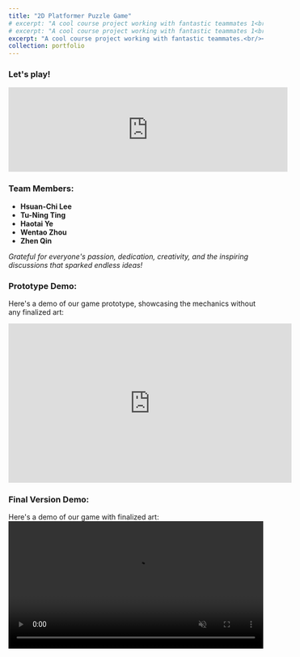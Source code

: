 ```yaml
---
title: "2D Platformer Puzzle Game"
# excerpt: "A cool course project working with fantastic teammates 1<br/><img src='/images/StageSceneGears.png'>"
# excerpt: "A cool course project working with fantastic teammates 1<br/><video src='/images/GearStage1.mp4' autoplay loop muted width='100%' style='max-height: 400px;'></video>"
excerpt: "A cool course project working with fantastic teammates.<br/><video src='/images/GearStage1.mp4' autoplay loop muted width='100%'></video>"
collection: portfolio
---
```


### Let's play! 
<iframe frameborder="0" src="https://itch.io/embed/1630415" width="552" height="167"><a href="https://zhen-qin.itch.io/ballexodus">Ball Exodus by Zhen_Qin</a></iframe>

### Team Members:
- **Hsuan-Chi Lee**
- **Tu-Ning Ting**
- **Haotai Ye**
- **Wentao Zhou**
- **Zhen Qin**

*Grateful for everyone's passion, dedication, creativity, and the inspiring discussions that sparked endless ideas!*

### Prototype Demo:
Here's a demo of our game prototype, showcasing the mechanics without any finalized art:

<iframe width="560" height="315" src="https://www.youtube.com/embed/0Oji0gudaJk?si=m7TvQcy2aeDq6NKL" title="YouTube video player" frameborder="0" allow="accelerometer; autoplay; clipboard-write; encrypted-media; gyroscope; picture-in-picture; web-share" referrerpolicy="strict-origin-when-cross-origin" allowfullscreen></iframe>


### Final Version Demo:
Here's a demo of our game with finalized art:
<video src='/images/demo.mp4' autoplay loop muted width='100%'></video>

